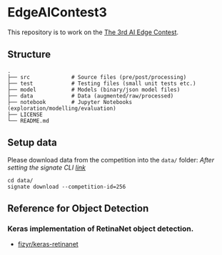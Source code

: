 # EdgeAIContest3
This repository is to work on the [The 3rd AI Edge Contest](https://signate.jp/competitions/256).

## Structure
    .
    ├── src             # Source files (pre/post/processing)
    ├── test            # Testing files (small unit tests etc.)
    ├── model           # Models (binary/json model files)
    ├── data            # Data (augmented/raw/processed)
    ├── notebook        # Jupyter Notebooks (exploration/modelling/evaluation)
    ├── LICENSE         
    └── README.md       

## Setup data
Please download data from the competition into the ```data/``` folder:
*After setting the signate CLI [link](https://pypi.org/project/signate/)*
```
cd data/
signate download --competition-id=256
```

## Reference for Object Detection
### Keras implementation of RetinaNet object detection.
- [fizyr/keras-retinanet](https://github.com/fizyr/keras-retinanet)
